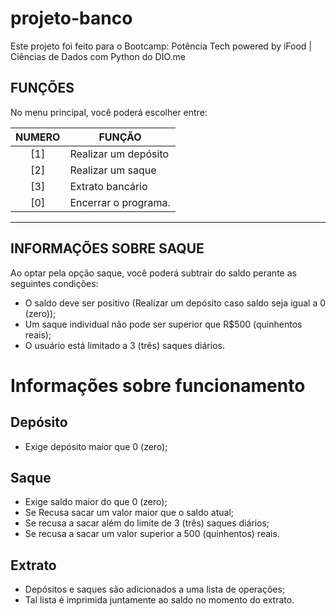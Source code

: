 # projeto-banco

Este projeto foi feito para o Bootcamp: Potência Tech powered by iFood | Ciências de Dados com Python do DIO.me

## FUNÇÕES

No menu principal, você poderá escolher entre:

| NUMERO | FUNÇÃO |
|:-------:|-----------|
| [1] | Realizar um depósito|
| [2] | Realizar um saque|
| [3] | Extrato bancário|
| [0] | Encerrar o programa.|

---

## INFORMAÇÕES SOBRE SAQUE

Ao optar pela opção saque, você poderá subtrair do saldo perante as seguintes condições:
* O saldo deve ser positivo (Realizar um depósito caso saldo seja igual a 0 (zero));
* Um saque individual não pode ser superior que R$500 (quinhentos reais);
* O usuário está limitado a 3 (três) saques diários.


# Informações sobre funcionamento
## Depósito

* Exige depósito maior que 0 (zero);

## Saque

* Exige saldo maior do que 0 (zero);
* Se Recusa sacar um valor maior que o saldo atual;
* Se recusa a sacar além do limite de 3 (três) saques diários;
* Se recusa a sacar um valor superior a 500 (quinhentos) reais.

## Extrato

* Depósitos e saques são adicionados a uma lista de operações;
* Tal lista é imprimida juntamente ao saldo no momento do extrato.
